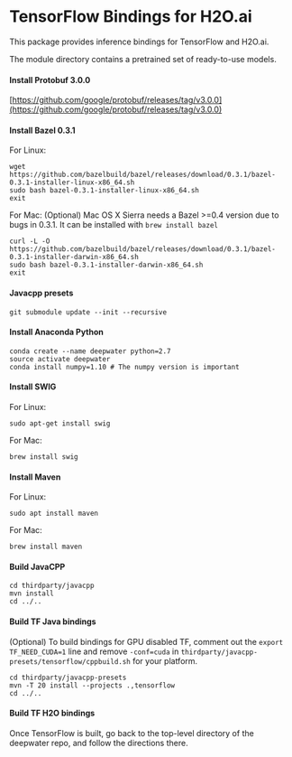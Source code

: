 # TensorFlow Bindings for H2O.ai

This package provides inference bindings for TensorFlow and H2O.ai.

The module directory contains a pretrained set of ready-to-use models. 

#### Install Protobuf 3.0.0
[https://github.com/google/protobuf/releases/tag/v3.0.0](https://github.com/google/protobuf/releases/tag/v3.0.0)

#### Install Bazel 0.3.1
For Linux:
```
wget https://github.com/bazelbuild/bazel/releases/download/0.3.1/bazel-0.3.1-installer-linux-x86_64.sh
sudo bash bazel-0.3.1-installer-linux-x86_64.sh
exit
```

For Mac:
(Optional) Mac OS X Sierra needs a Bazel >=0.4 version due to bugs in 0.3.1. It can be installed with `brew install bazel`

```
curl -L -O https://github.com/bazelbuild/bazel/releases/download/0.3.1/bazel-0.3.1-installer-darwin-x86_64.sh
sudo bash bazel-0.3.1-installer-darwin-x86_64.sh
exit
```

#### Javacpp presets
```
git submodule update --init --recursive
```

#### Install Anaconda Python

```
conda create --name deepwater python=2.7
source activate deepwater
conda install numpy=1.10 # The numpy version is important
```
#### Install SWIG
For Linux:
```
sudo apt-get install swig
```

For Mac:
```
brew install swig
```

#### Install Maven
For Linux:
```
sudo apt install maven
```

For Mac:
```
brew install maven
```

#### Build JavaCPP 
```
cd thirdparty/javacpp
mvn install
cd ../..
```

#### Build TF Java bindings
(Optional) To build bindings for GPU disabled TF, comment out the `export TF_NEED_CUDA=1` line and remove `-conf=cuda` in `thirdparty/javacpp-presets/tensorflow/cppbuild.sh` for your platform.

```
cd thirdparty/javacpp-presets
mvn -T 20 install --projects .,tensorflow
cd ../..
```

#### Build TF H2O bindings
Once TensorFlow is built, go back to the top-level directory of the deepwater repo, and follow the directions there.
